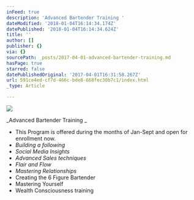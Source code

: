 ```yaml
---
inFeed: true
description: 'Advanced Bartender Training '
dateModified: '2018-01-04T16:14:34.174Z'
datePublished: '2018-01-04T16:14:34.624Z'
title: ''
author: []
publisher: {}
via: {}
sourcePath: _posts/2017-04-01-advanced-bartender-training.md
hasPage: true
starred: false
datePublishedOriginal: '2017-04-01T16:31:58.267Z'
url: 591ce4ed-cf7d-466c-bde8-668fec30b7c1/index.html
_type: Article

---
```

![](https://the-grid-user-content.s3-us-west-2.amazonaws.com/492856c3-e2e5-463c-a902-c0d86f080b42.jpg)

_Advanced Bartender Training _

* This Program is offered during the months of Jan-Sept and open for enrollment now.
* _Building a following_
* _Social Media Insights_
* _Advanced Sales techniques_
* _Flair and Flow_
* _Mastering Relationships_
* Creating the 6 Figure Bartender
* Mastering Yourself
* Wealth Consciousness training